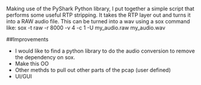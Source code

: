 Making use of the PyShark Python library, I put together a simple script that performs some useful RTP stripping.
It takes the RTP layer out and turns it into a RAW audio file.  This can be turned into a wav using a sox command like:
sox -t raw -r 8000 -v 4 -c 1 -U my_audio.raw my_audio.wav

##Improvements
- I would like to find a python library to do the audio conversion to remove the dependency on sox.
- Make this OO
- Other methds to pull out other parts of the pcap (user defined)
- UI/GUI